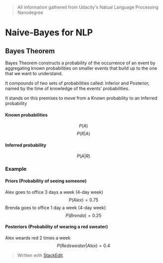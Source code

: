 > All information gathered from Udacity's Natual Language Processing Nanodegree

# Naive-Bayes for NLP

## Bayes Theorem

Bayes Theorem constructs a probability of the occurrence of an event by aggregating known probabilities on smaller events that build up to the one that we want to understand.

It compounds of two sets of probabilities called: Inferior and Posterior, named by the time of knowledge of the events' probabilities.

It stands on this premises to move from a Known probability to an Inferred probability

#### Known probabilities
$$
P(A)
$$
$$
P(R|A)
$$

#### Inferred probability
$$
P(A|R)
$$

### Example

#### Priors (Probability of seeing someone)
Alex goes to office 3 days a week (4-day week)
$$P(Alex) = 0.75$$
Brenda goes to office 1 day a week (4-day week)
$$P(Brenda)=0.25$$

#### Posteriors (Probability of wearing a red sweater)
Alex weards red 2 times a week
$$P(Red sweater|Alex) = 0.4$$
> Written with [StackEdit](https://stackedit.io/).
<!--stackedit_data:
eyJoaXN0b3J5IjpbLTIwNTI3NDg0NTksOTQ5NjczMDQyXX0=
-->